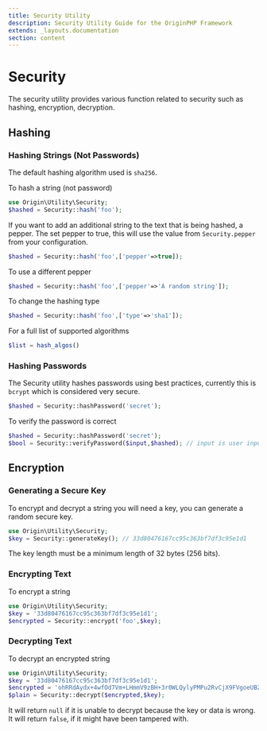 ```yaml
---
title: Security Utility
description: Security Utility Guide for the OriginPHP Framework
extends: _layouts.documentation
section: content
---
```

# Security

The security utility provides various function related to security such as hashing, encryption, decryption.

## Hashing

### Hashing Strings (Not Passwords)

The default hashing algorithm used is `sha256`.

To hash a string (not password)

```php
use Origin\Utility\Security;
$hashed = Security::hash('foo');
```

If you want to add an additional string to the text that is being hashed, a pepper. The set pepper to true, this will use the value from `Security.pepper` from your configuration.

```php
$hashed = Security::hash('foo',['pepper'=>true]);
```

To use a different pepper

```php
$hashed = Security::hash('foo',['pepper'=>'A random string']);
```

To change the hashing type

```php
$hashed = Security::hash('foo',['type'=>'sha1']);
```

For a full list of supported algorithms

```php
$list = hash_algos()
```

### Hashing Passwords

The Security utility hashes passwords using best practices, currently this is `bcrypt` which is considered
very secure.

```php
$hashed = Security::hashPassword('secret');
```

To verify the password is correct

```php
$hashed = Security::hashPassword('secret');
$bool = Security::verifyPassword($input,$hashed); // input is user inputted password
```

## Encryption

### Generating a Secure Key

To encrypt and decrypt a string you will need a key, you can generate a random secure key.

```php
use Origin\Utility\Security;
$key = Security::generateKey(); // 33d80476167cc95c363bf7df3c95e1d1
```

The key length must be a minimum length of 32 bytes (256 bits).

### Encrypting Text

To encrypt a string

```php
use Origin\Utility\Security;
$key = '33d80476167cc95c363bf7df3c95e1d1';
$encrypted = Security::encrypt('foo',$key); 
```

### Decrypting Text

To decrypt an encrypted string

```php
use Origin\Utility\Security;
$key = '33d80476167cc95c363bf7df3c95e1d1';
$encrypted = 'ohRRdAydx+4wfOd7Vm+LHmmV9zBH+3r0WLQylyPMPu2RvCjX9FVgoeUBZuLYBTLM4x9NeZX7U0bUvE1bucATSQ==';
$plain = Security::decrypt($encrypted,$key);
```

It will return `null` if it is unable to decrypt because the key or data is wrong. It will return `false`, if it might have been tampered with.